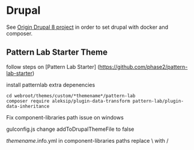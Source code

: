 # Drupal

See [Origin Drupal 8 project](https://github.com/origindesign/origin-drupal-8) in order to set drupal with docker and composer.

## Pattern Lab Starter Theme

follow steps on [Pattern Lab Starter] (https://github.com/phase2/pattern-lab-starter)

install patternlab extra depenencies
```
cd webroot/themes/custom/*themename*/pattern-lab
composer require aleksip/plugin-data-transform pattern-lab/plugin-data-inheritance
```

Fix component-libraries path issue on windows

gulconfig.js
change addToDrupalThemeFile to false

*themename*.info.yml
in component-libraries paths replace \ with /
